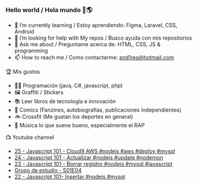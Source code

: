 ### Hello world / Hola mundo 👋🌎

<!--
**xaca/xaca** is a ✨ _special_ ✨ repository because its `README.md` (this file) appears on your GitHub profile.

Here are some ideas to get you started:
-->

- 🌱 I’m currently learning / Estoy aprendiendo: Figma, Laravel, CSS, Android
- 🤔 I’m looking for help with My repos / Busco ayuda con mis repositorios
- 💬 Ask me about / Preguntame acerca de: HTML, CSS, JS & programming 
- 📫 How to reach me / Como contactarme: and1res@hotmail.com

🏆 Mis gustos
- 👨‍💻 Programación (java, C#, javascript, php)
- 🖼️ Graffiti / Stickers
- 📚 Leer libros de tecnología e innovación
- 💢 Comics (Fanzines, autobiografías, publicaciones independientes)
- 🚲 Crossfit (Me gustan los deportes en general)
- 🎤 Música lo que suene bueno, especialmente el RAP
<!--
📝 Frases
- "I only smile in the dark, I only smile when it's complicated" Raybiez
- "De lo que ves créete la mitad de lo que no ves no te creas nada" Kase O
-->
📺 Youtube channel
<!-- BLOG-POST-LIST:START -->
- [25 - Javascript 101 - Cloud9 AWS #nodejs #aws #deploy #mysql](https://www.youtube.com/watch?v=SdaaRsT8YWA)
- [24  - Javascript 101 - Actualizar #nodejs #update #nodemon](https://www.youtube.com/watch?v=GMdyHpTeQbo)
- [23 - Javascript 101 - Borrar registro #nodejs #mysql #javascript](https://www.youtube.com/watch?v=8GJOMJ4KPGE)
- [Grupo de estudio - S01E04](https://www.youtube.com/watch?v=9PfWTbiMH34)
- [22 - Javascript 101- Insertar #nodejs #mysql](https://www.youtube.com/watch?v=JAPmhISizow)
<!-- BLOG-POST-LIST:END -->
